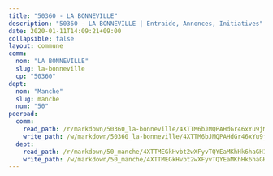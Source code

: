 ```yaml
---
title: "50360 - LA BONNEVILLE"
description: "50360 - LA BONNEVILLE | Entraide, Annonces, Initiatives"
date: 2020-01-11T14:09:21+09:00
collapsible: false
layout: commune
comm:
  nom: "LA BONNEVILLE"
  slug: la-bonneville
  cp: "50360"
dept:
  nom: "Manche"
  slug: manche
  num: "50"
peerpad:
  comm:
    read_path: /r/markdown/50360_la-bonneville/4XTTM6bJMQPAHdGr46xYu9jMTcxDjEvqZ5jh1gwm9gur6qwRD
    write_path: /w/markdown/50360_la-bonneville/4XTTM6bJMQPAHdGr46xYu9jMTcxDjEvqZ5jh1gwm9gur6qwRD-K3TgTjddzy4cmkG7r3iU9vfPqjEYRYR65PRHsWtDQLC4WqtLWPk54dkZBT36NvYkvsUPSARs1cX1GAgKjY1qPsetdJXquZ2b2Mf4GP1hmoHk78b2VTcCAG2aKBn4St2XbWhkWbbH
  dept:
    read_path: /r/markdown/50_manche/4XTTMEGkHvbt2wXFyvTQYEaMKhHk6haGH1SzsRNevKgBDTuXr
    write_path: /w/markdown/50_manche/4XTTMEGkHvbt2wXFyvTQYEaMKhHk6haGH1SzsRNevKgBDTuXr-K3TgUSx1rwmRRLqHcTLLdo4dVfTRKvf94KKagmUFPevWSp2f9nuc6fJF25TtLArzK8teuQ5TvuAMqW38N2MYgT18hBoXtjmKX9WuSn2vkujmSJPp3gF4gsuMmfEM8Th4Ap94heFE
---
```



